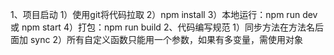 
1、项目启动
  1）使用git将代码拉取
  2）npm install
  3）本地运行：npm run dev 或 npm start
  4）打包：npm run build
2、代码编写规范
  1）同步方法在方法名后面加 sync
  2）所有自定义函数只能用一个参数，如果有多变量，需使用对象
